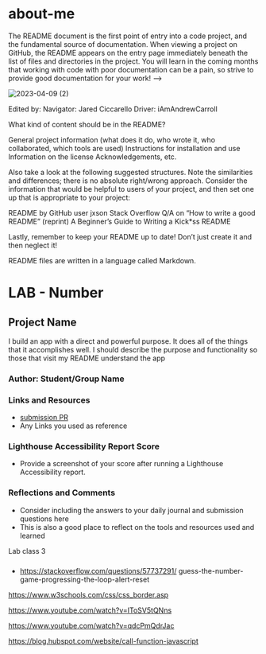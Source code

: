 # about-me

The README document is the first point of entry into a code project, and the fundamental source of documentation. When viewing a project on GitHub, the README appears on the entry page immediately beneath the list of files and directories in the project. You will learn in the coming months that working with code with poor documentation can be a pain, so strive to provide good documentation for your work! -->

![2023-04-09 (2)](https://user-images.githubusercontent.com/126429063/230788319-11eeaaaa-eba0-4f18-847d-6949a50de065.png)


Edited by: 
Navigator: Jared Ciccarello
Driver: iAmAndrewCarroll

What kind of content should be in the README?

General project information (what does it do, who wrote it, who collaborated, which tools are used)
Instructions for installation and use
Information on the license
Acknowledgements, etc.

Also take a look at the following suggested structures. Note the similarities and differences; there is no absolute right/wrong approach. Consider the information that would be helpful to users of your project, and then set one up that is appropriate to your project:

README by GitHub user jxson
Stack Overflow Q/A on “How to write a good README” (reprint)
A Beginner’s Guide to Writing a Kick*ss README

Lastly, remember to keep your README up to date! Don’t just create it and then neglect it!

README files are written in a language called Markdown.

# LAB - Number

## Project Name

I build an app with a direct and powerful purpose. It does all of the things that it accomplishes well. I should describe the purpose and functionality so those that visit my README understand the app

### Author: Student/Group Name

### Links and Resources

* [submission PR](http://xyz.com)
* Any Links you used as reference

### Lighthouse Accessibility Report Score

* Provide a screenshot of your score after running a Lighthouse Accessibility report.

### Reflections and Comments

* Consider including the answers to your daily journal and submission questions here
* This is also a good place to reflect on the tools and resources used and learned

Lab class 3

### 

* https://stackoverflow.com/questions/57737291/ guess-the-number-game-progressing-the-loop-alert-reset

https://www.w3schools.com/css/css_border.asp

https://www.youtube.com/watch?v=IToSV5tQNns

https://www.youtube.com/watch?v=qdcPmQdrJac

https://blog.hubspot.com/website/call-function-javascript

